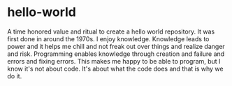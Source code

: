 # hello-world
A time honored value and ritual to create a hello world repository. It was first done in around the 1970s.
I enjoy knowledge. Knowledge leads to power and it helps me chill and not freak out over things and realize danger and risk. Programming enables knowledge through creation and failure and errors and fixing errors. This makes me happy to be able to program, but I know it's not about code. It's about what the code does and that is why we do it.
